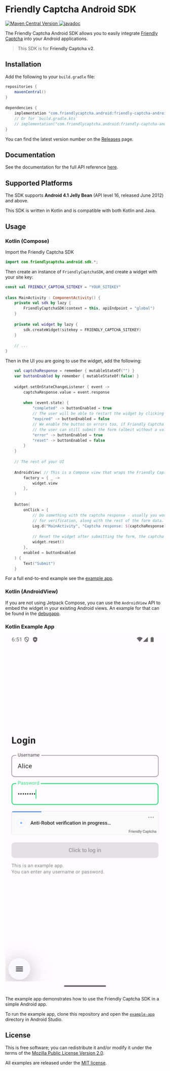 # Friendly Captcha Android SDK

[![Maven Central Version](https://img.shields.io/maven-central/v/com.friendlycaptcha.android/friendly-captcha-android)
](https://central.sonatype.com/artifact/com.friendlycaptcha.android/friendly-captcha-android) [![javadoc](https://javadoc.io/badge2/com.friendlycaptcha.android/friendly-captcha-android/javadoc.svg)](https://javadoc.io/doc/com.friendlycaptcha.android/friendly-captcha-android) 

The Friendly Captcha Android SDK allows you to easily integrate [Friendly Captcha](https://friendlycaptcha.com) into your Android applications.

> This SDK is for **Friendly Captcha v2**.

## Installation

Add the following to your `build.gradle` file:

```gradle
repositories {
    mavenCentral()
}

dependencies {
    implementation "com.friendlycaptcha.android:friendly-captcha-android:1.1.0"
    // Or for `build.gradle.kts`
    // implementation("com.friendlycaptcha.android:friendly-captcha-android:1.1.0")
}
```

You can find the latest version number on the [Releases](https://github.com/FriendlyCaptcha/friendly-capthca-android/releases) page.

## Documentation

See the documentation for the full API reference [here](https://javadoc.io/doc/com.friendlycaptcha.android/friendly-captcha-android).

## Supported Platforms

The SDK supports **Android 4.1 Jelly Bean** (API level 16, released June 2012) and above. 

This SDK is written in Kotlin and is compatible with both Kotlin and Java.

## Usage

### Kotlin (Compose)

Import the Friendly Captcha SDK

```kotlin
import com.friendlycaptcha.android.sdk.*;
```

Then create an instance of `FriendlyCaptchaSDK`, and create a widget with your site key:

```kotlin
const val FRIENDLY_CAPTCHA_SITEKEY = "YOUR_SITEKEY"

class MainActivity : ComponentActivity() {
    private val sdk by lazy {
        FriendlyCaptchaSDK(context = this, apiEndpoint = "global")
    }

    private val widget by lazy {
        sdk.createWidget(sitekey = FRIENDLY_CAPTCHA_SITEKEY)
    }

    // ...
}
```

Then in the UI you are going to use the widget, add the following:

```kotlin
    val captchaResponse = remember { mutableStateOf("") }
    var buttonEnabled by remember { mutableStateOf(false) }

    widget.setOnStateChangeListener { event ->
        captchaResponse.value = event.response

        when (event.state) {
            "completed" -> buttonEnabled = true
            // The user will be able to restart the widget by clicking it.
            "expired" -> buttonEnabled = false
            // We enable the button on errors too, if Friendly Captcha is misbehaving (i.e. it's offline),
            // the user can still submit the form (albeit without a valid captcha response).
            "error" -> buttonEnabled = true
            "reset" -> buttonEnabled = false
        }
    }

    // The rest of your UI

    AndroidView( // This is a Compose view that wraps the Friendly Captcha widget
        factory = { _ ->
            widget.view
        },
    )

    Button(
        onClick = {
            // Do something with the captcha response - usually you would send it to your backend
            // for verification, along with the rest of the form data.
            Log.d("MainActivity", "Captcha response: ${captchaResponse.value}")

            // Reset the widget after submitting the form, the captcha response is only valid once.
            widget.reset()
        },
        enabled = buttonEnabled
    ) {
        Text("Submit")
    }
```

For a full end-to-end example see the [example app](./example-app/).





### Kotlin (AndroidView)

If you are not using Jetpack Compose, you can use the `AndroidView` API to embed the widget in your existing Android views. An example for that
can be found in the [debugapp](./sdk/debugapp/src/main/java/com/friendlycaptcha/android/debugapp/MainActivity.kt).

### Kotlin Example App
<img title="Example App Screenshot" src="./example-app/screenshot.png" width="560em">

The example app demonstrates how to use the Friendly Captcha SDK in a simple Android app.

To run the example app, clone this repository and open the [`example-app`](./example-app) directory in Android Studio.

## License
This is free software; you can redistribute it and/or modify it under the terms of the [Mozilla Public License Version 2.0](./sdk/LICENSE).

All examples are released under the [MIT license](./example-app/LICENSE).
